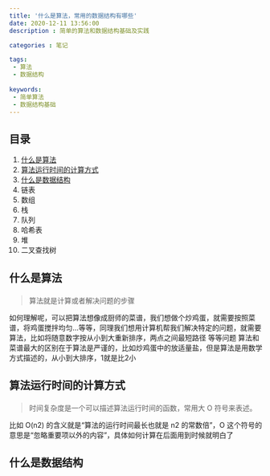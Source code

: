 ```yaml
---
title: '什么是算法，常用的数据结构有哪些'
date: 2020-12-11 13:56:00
description : 简单的算法和数据结构基础及实践

categories : 笔记

tags: 
 - 算法
 - 数据结构
 
keywords:
 - 简单算法
 - 数据结构基础
---
```


## 目录
1. [什么是算法](#algorithm)
2. [算法运行时间的计算方式](#Order)
3. [什么是数据结构](#structure)
4. 链表
5. 数组
6. 栈
7. 队列
8. 哈希表
9. 堆
10. 二叉查找树

## <p id="algorithm">什么是算法</p>
>算法就是计算或者解决问题的步骤

如何理解呢，可以把算法想像成厨师的菜谱，我们想做个炒鸡蛋，就需要按照菜谱，将鸡蛋搅拌均匀...等等，同理我们想用计算机帮我们解决特定的问题，就需要算法，比如将随意数字按从小到大重新排序，两点之间最短路径 等等问题
算法和菜谱最大的区别在于算法是严谨的，比如炒鸡蛋中的放适量盐，但是算法是用数学方式描述的，从小到大排序，1就是比2小

## <p id="Order">算法运行时间的计算方式</p>
> 时间复杂度是一个可以描述算法运行时间的函数，常用大 O 符号来表述。

比如 O(n2) 的含义就是“算法的运行时间最长也就是 n2 的常数倍”，O 这个符号的意思是“忽略重要项以外的内容”，具体如何计算在后面用到时候就明白了

## <p id="structure">什么是数据结构</p>
